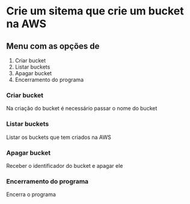 # Crie um sitema que crie um bucket na AWS

## Menu com as opções de

1. Criar bucket
2. Listar buckets
3. Apagar bucket
4. Encerramento do programa

### Criar bucket

Na criação do bucket é necessário passar o nome do bucket

### Listar buckets

Listar os buckets que tem criados na AWS

### Apagar bucket

Receber o identificador do bucket e apagar ele


### Encerramento do programa
Encerra o programa